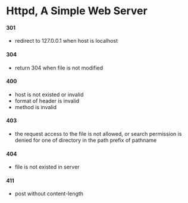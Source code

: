 # Httpd, A Simple Web Server

#### 301
* redirect to 127.0.0.1 when host is localhost

#### 304
* return 304 when file is not modified

#### 400
* host is not existed or invalid
* format of header is invalid
* method is invalid

#### 403
* the request access to the file is not allowed, or search permission is denied for one of directory in the path prefix of pathname

#### 404
* file is not existed in server
#### 411
* post without content-length